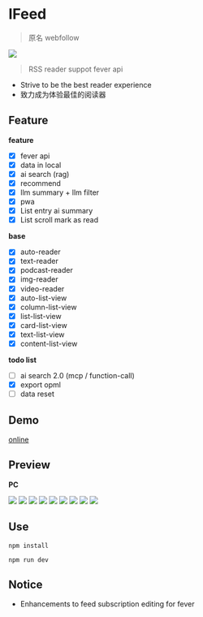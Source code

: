 # IFeed

> 原名 webfollow

![](./doc/logo.png)

> RSS reader suppot fever api

- Strive to be the best reader experience
- 致力成为体验最佳的阅读器

## Feature

**feature**

- [x] fever api
- [x] data in local
- [x] ai search (rag)
- [x] recommend
- [x] llm summary + llm filter
- [x] pwa
- [x] List entry ai summary
- [x] List scroll mark as read

**base**

- [x] auto-reader
- [x] text-reader
- [x] podcast-reader
- [x] img-reader
- [x] video-reader
- [x] auto-list-view
- [x] column-list-view
- [x] list-list-view
- [x] card-list-view
- [x] text-list-view
- [x] content-list-view

**todo list**

- [ ] ai search 2.0 (mcp / function-call)
- [x] export opml
- [ ] data reset

## Demo

[online](https://webfollow.cc)

## Preview

**PC**

![](./doc/index.png)
![](./doc/reader.png)
![](./doc/filter.png)
![](./doc/follow.png)
![](./doc/settings.png)
![](./doc/card-view.png)
![](./doc/podcast.png)
![](./doc/reader-full.png)
![](./doc/reader-img-ext.png)

## Use

```
npm install
```

```
npm run dev
```

## Notice

- Enhancements to feed subscription editing for fever
